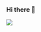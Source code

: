### Hi there 👋

<picture>
  <source
    srcset="https://github-readme-stats.vercel.app/api?username=ZihengQiu&show_icons=true&theme=transparent"
    media="(prefers-color-scheme: dark)"
  />
  <source
    srcset="https://github-readme-stats.vercel.app/api?username=ZihengQiu&show_icons=true&theme=default"
    media="(prefers-color-scheme: light), (prefers-color-scheme: no-preference)"
  />
  <img src="https://github-readme-stats.vercel.app/api?username=ZihengQiu&show_icons=true" />
</picture>
<!-- 
[![ZihengQiu's GitHub stats-dark] (https://github-readme-stats.vercel.app/api?username=ZihengQiu&show_icons=true&theme=transparent#gh-dark-mode-only)](https://github.com/ZihengQiu/github-readme-stats)
[![ZihengQiu's GitHub stats-light](https://github-readme-stats.vercel.app/api?username=ZihengQiu&show_icons=true&theme=default#gh-light-mode-only)](https://github.com/ZihengQiu/github-readme-stats)

Themes: dark, radical, merko, gruvbox, tokyonight, onedark, cobalt, synthwave, highcontrast, dracula, transparent
-->


<!--
**ZihengQiu/ZihengQiu** is a ✨ _special_ ✨ repository because its `README.md` (this file) appears on your GitHub profile.

Here are some ideas to get you started:

- 🔭 I’m currently working on ...
- 🌱 I’m currently learning ...
- 👯 I’m looking to collaborate on ...
- 🤔 I’m looking for help with ...
- 💬 Ask me about ...
- 📫 How to reach me: ...
- 😄 Pronouns: ...
- ⚡ Fun fact: ...
-->
